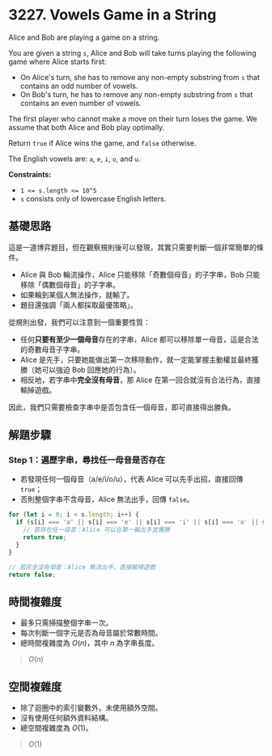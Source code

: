 # 3227. Vowels Game in a String

Alice and Bob are playing a game on a string.

You are given a string `s`, Alice and Bob will take turns playing the following game where Alice starts first:

- On Alice's turn, she has to remove any non-empty substring from `s` that contains an odd number of vowels.
- On Bob's turn, he has to remove any non-empty substring from `s` that contains an even number of vowels.

The first player who cannot make a move on their turn loses the game. We assume that both Alice and Bob play optimally.

Return `true` if Alice wins the game, and `false` otherwise.

The English vowels are: `a`, `e`, `i`, `o`, and `u`.

**Constraints:**

- `1 <= s.length <= 10^5`
- `s` consists only of lowercase English letters.

## 基礎思路

這是一道博弈題目，但在觀察規則後可以發現，其實只需要判斷一個非常簡單的條件。

* Alice 與 Bob 輪流操作，Alice 只能移除「奇數個母音」的子字串，Bob 只能移除「偶數個母音」的子字串。
* 如果輪到某個人無法操作，就輸了。
* 題目還強調「兩人都採取最優策略」。

從規則出發，我們可以注意到一個重要性質：

* 任何**只要有至少一個母音**存在的字串，Alice 都可以移除單一母音，這是合法的奇數母音子字串。
* Alice 是先手，只要她能做出第一次移除動作，就一定能掌握主動權並最終獲勝（她可以強迫 Bob 回應她的行為）。
* 相反地，若字串中**完全沒有母音**，那 Alice 在第一回合就沒有合法行為，直接輸掉遊戲。

因此，我們只需要檢查字串中是否包含任一個母音，即可直接得出勝負。

## 解題步驟

### Step 1：遍歷字串，尋找任一母音是否存在

- 若發現任何一個母音（a/e/i/o/u），代表 Alice 可以先手出招，直接回傳 `true`；
- 否則整個字串不含母音，Alice 無法出手，回傳 `false`。

```typescript
for (let i = 0; i < s.length; i++) {
  if (s[i] === 'a' || s[i] === 'e' || s[i] === 'i' || s[i] === 'o' || s[i] === 'u') {
    // 若存在任一母音：Alice 可以在第一輪出手並獲勝
    return true;
  }
}

// 若完全沒有母音：Alice 無法出手，直接輸掉遊戲
return false;
```

## 時間複雜度

- 最多只需掃描整個字串一次。
- 每次判斷一個字元是否為母音屬於常數時間。
- 總時間複雜度為 $O(n)$，其中 $n$ 為字串長度。

> $O(n)$

## 空間複雜度

- 除了迴圈中的索引變數外，未使用額外空間。
- 沒有使用任何額外資料結構。
- 總空間複雜度為 $O(1)$。

> $O(1)$
